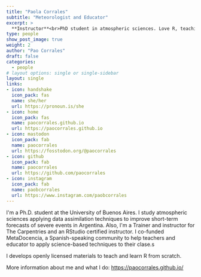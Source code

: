 ```yaml
---
title: "Paola Corrales"
subtitle: "Meteorologist and Educator"
excerpt: >
  **Instructor**<br>PhD student in atmospheric sciences. Love R, teaching and teaching R. I do puzzles.
type: people
show_post_image: true
weight: 2
author: "Pao Corrales"
draft: false
categories:
  - people
# layout options: single or single-sidebar
layout: single
links:
- icon: handshake
  icon_pack: fas
  name: she/her
  url: https://pronoun.is/she
- icon: home
  icon_pack: fas
  name: paocorrales.github.io
  url: https://paocorrales.github.io
- icon: mastodon
  icon_pack: fab
  name: paocorrales
  url: https://fosstodon.org/@paocorrales
- icon: github
  icon_pack: fab
  name: paocorrales
  url: https://github.com/paocorrales
- icon: instagram
  icon_pack: fab
  name: paobcorrales
  url: https://www.instagram.com/paobcorrales
---
```


I'm a Ph.D. student at the University of Buenos Aires. I study atmospheric sciences applying data assimilation techniques to improve short-term forecasts of severe events in Argentina. Also, I'm a Trainer and instructor for The Carpentries and an RStudio certified instructor. I co-funded MetaDocencia, a Spanish-speaking community to help teachers and educator to apply science-based techniques to their clase.s

I develops openly licensed materials to teach and learn R from scratch.

More information about me and what I do: https://paocorrales.github.io/

